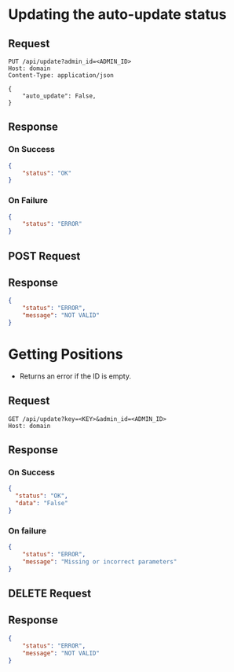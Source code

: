 # Updating the auto-update status

## Request
```http
PUT /api/update?admin_id=<ADMIN_ID>
Host: domain
Content-Type: application/json

{
    "auto_update": False,
}
```

## Response
### On Success
```json
{
    "status": "OK"
}
```

### On Failure
```json
{
    "status": "ERROR"
}
```

## POST Request

## Response

```json
{
    "status": "ERROR",
    "message": "NOT VALID"
}
```

# Getting Positions
- Returns an error if the ID is empty.

## Request
```http
GET /api/update?key=<KEY>&admin_id=<ADMIN_ID>
Host: domain
```
## Response

### On Success
```json
{
  "status": "OK",
  "data": "False"
}
```

### On failure
```json
{
    "status": "ERROR",
    "message": "Missing or incorrect parameters"
}
```

## DELETE Request

## Response

```json
{
    "status": "ERROR",
    "message": "NOT VALID"
}
```
